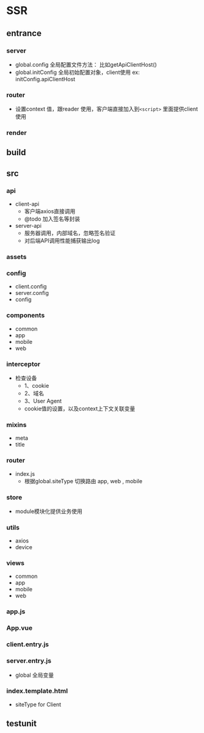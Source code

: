 # SSR

## entrance

### server
* global.config  全局配置文件方法： 比如getApiClientHost()
* global.initConfig 全局初始配置对象，client使用 ex: initConfig.apiClientHost

### router
* 设置context 值，跟reader 使用，客户端直接加入到`<script>` 里面提供client使用

### render

## build

## src

### api
* client-api
    * 客户端axios直接调用
    * @todo 加入签名等封装 
* server-api
    * 服务器调用，内部域名，忽略签名验证
    * 对后端API调用性能捕获输出log

### assets

### config
* client.config
* server.config
* config
### components
* common
* app
* mobile
* web

### interceptor
* 检查设备
    * 1、cookie
    * 2、域名
    * 3、User Agent
    * cookie值的设置，以及context上下文关联变量

### mixins
* meta
* title

### router
* index.js
    * 根据global.siteType 切换路由 app,
 web , mobile

### store
* module模块化提供业务使用

### utils
* axios
* device

### views
* common
* app
* mobile
* web

### app.js

### App.vue

### client.entry.js

### server.entry.js
* global 全局变量

### index.template.html
* siteType for Client

## testunit
